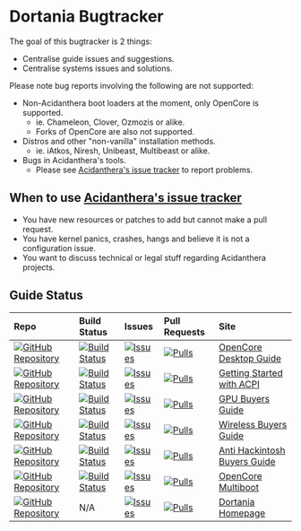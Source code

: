 # Dortania Bugtracker

The goal of this bugtracker is 2 things:

* Centralise guide issues and suggestions.
* Centralise systems issues and solutions.

Please note bug reports involving the following are not supported:

* Non-Acidanthera boot loaders at the moment, only OpenCore is supported.
  * ie. Chameleon, Clover, Ozmozis or alike.
  * Forks of OpenCore are also not supported.
* Distros and other "non-vanilla" installation methods.
  * ie. iAtkos, Niresh, Unibeast, Multibeast or alike.
* Bugs in Acidanthera's tools.
  * Please see  [Acidanthera's issue tracker](https://github.com/acidanthera/bugtracker) to report problems.

## When to use [Acidanthera's issue tracker](https://github.com/acidanthera/bugtracker)

* You have new resources or patches to add but cannot make a pull request.
* You have kernel panics, crashes, hangs and believe it is not a configuration issue.
* You want to discuss technical or legal stuff regarding Acidanthera projects.


## Guide Status 

| Repo | Build Status | Issues | Pull Requests | Site |
| :--- | :--- | :--- | :--- | :--- |
| [![GitHub Repository](https://img.shields.io/badge/GitHub-OpenCore--Install--Guide-blue?style=flat-square&logo=github)](https://github.com/dortania/OpenCore-Install-Guide) | [![Build Status](https://travis-ci.com/dortania/OpenCore-Install-Guide.svg?branch=master)](https://travis-ci.com/dortania/OpenCore-Install-Guide) | [![Issues](https://img.shields.io/github/issues-raw/dortania/bugtracker/OpenCoreDesktopGuide.svg?style=flat-square&color=informational&label=issues)](https://github.com/dortania/bugtracker/issues?q=is%3Aopen+is%3Aissue+label%3AOpenCoreDesktopGuide) | [![Pulls](https://img.shields.io/github/issues-pr-raw/dortania/OpenCore-Install-Guide.svg?style=flat-square&color=informational&label=pulls)](https://github.com/dortania/OpenCore-Install-Guide/pulls) | [OpenCore Desktop Guide](https://dortania.github.io/OpenCore-Install-Guide/) |
| [![GitHub Repository](https://img.shields.io/badge/GitHub-Getting--Started--With--ACPI-blue?style=flat-square&logo=github)](https://github.com/dortania/Getting-Started-With-ACPI) | [![Build Status](https://travis-ci.com/dortania/Getting-Started-With-ACPI.svg?branch=master)](https://travis-ci.com/dortania/Getting-Started-With-ACPI) | [![Issues](https://img.shields.io/github/issues-raw/dortania/bugtracker/GettingStartedWithACPI.svg?style=flat-square&color=informational&label=issues)](https://github.com/dortania/bugtracker/issues?q=is%3Aopen+is%3Aissue+label%3AGettingStartedWithACPI) | [![Pulls](https://img.shields.io/github/issues-pr-raw/dortania/Getting-Started-With-ACPI.svg?style=flat-square&color=informational&label=pulls)](https://github.com/dortania/Getting-Started-With-ACPI/pulls) | [Getting Started with ACPI](https://dortania.github.io/Getting-Started-With-ACPI/) |
| [![GitHub Repository](https://img.shields.io/badge/GitHub-GPU--Buyers--Guide-blue?style=flat-square&logo=github)](https://github.com/dortania/GPU-Buyers-Guide) | [![Build Status](https://travis-ci.com/dortania/GPU-Buyers-Guide.svg?branch=master)](https://travis-ci.com/dortania/GPU-Buyers-Guide) | [![Issues](https://img.shields.io/github/issues-raw/dortania/bugtracker/GPUBuyersGuide.svg?style=flat-square&color=informational&label=issues)](https://github.com/dortania/bugtracker/issues?q=is%3Aopen+is%3Aissue+label%3AGPUBuyersGuide) | [![Pulls](https://img.shields.io/github/issues-pr-raw/dortania/GPU-Buyers-Guide.svg?style=flat-square&color=informational&label=pulls)](https://github.com/dortania/GPU-Buyers-Guide/pulls) | [GPU Buyers Guide](https://dortania.github.io/GPU-Buyers-Guide/) |
| [![GitHub Repository](https://img.shields.io/badge/GitHub-Wireless--Buyers--Guide-blue?style=flat-square&logo=github)](https://github.com/dortania/Wireless-Buyers-Guide) | [![Build Status](https://travis-ci.com/dortania/Wireless-Buyers-Guide.svg?branch=master)](https://travis-ci.com/dortania/Wireless-Buyers-Guide) | [![Issues](https://img.shields.io/github/issues-raw/dortania/bugtracker/WirelessBuyersGuide.svg?style=flat-square&color=informational&label=issues)](https://github.com/dortania/bugtracker/issues?q=is%3Aopen+is%3Aissue+label%3AWirelessBuyersGuide) | [![Pulls](https://img.shields.io/github/issues-pr-raw/dortania/Wireless-Buyers-Guide.svg?style=flat-square&color=informational&label=pulls)](https://github.com/dortania/Wireless-Buyers-Guide/pulls) | [Wireless Buyers Guide](https://dortania.github.io/Wireless-Buyers-Guide/) |
| [![GitHub Repository](https://img.shields.io/badge/GitHub-Anti--Hackintosh--Buyers--Guide-blue?style=flat-square&logo=github)](https://github.com/dortania/Anti-Hackintosh-Buyers-Guide) | [![Build Status](https://travis-ci.com/dortania/Anti-Hackintosh-Buyers-Guide.svg?branch=master)](https://travis-ci.com/dortania/Anti-Hackintosh-Buyers-Guide) | [![Issues](https://img.shields.io/github/issues-raw/dortania/bugtracker/AntiBuyersGuide.svg?style=flat-square&color=informational&label=issues)](https://github.com/dortania/bugtracker/issues?q=is%3Aopen+is%3Aissue+label%3AAntiBuyersGuide) | [![Pulls](https://img.shields.io/github/issues-pr-raw/dortania/Anti-Hackintosh-Buyers-Guide.svg?style=flat-square&color=informational&label=pulls)](https://github.com/dortania/Anti-Hackintosh-Buyers-Guide/pulls) | [Anti Hackintosh Buyers Guide](https://dortania.github.io/Anti-Hackintosh-Buyers-Guide/) |
| [![GitHub Repository](https://img.shields.io/badge/GitHub-OpenCore--Multiboot-blue?style=flat-square&logo=github)](https://github.com/dortania/OpenCore-Multiboot) | [![Build Status](https://travis-ci.com/dortania/OpenCore-Multiboot.svg?branch=master)](https://travis-ci.com/dortania/OpenCore-Multiboot) | [![Issues](https://img.shields.io/github/issues-raw/dortania/bugtracker/OpenCoreMultiboot.svg?style=flat-square&color=informational&label=issues)](https://github.com/dortania/bugtracker/issues?q=is%3Aopen+is%3Aissue+label%3AOpenCoreMultiboot) | [![Pulls](https://img.shields.io/github/issues-pr-raw/dortania/OpenCore-Multiboot.svg?style=flat-square&color=informational&label=pulls)](https://github.com/dortania/OpenCore-Multiboot/pulls) | [OpenCore Multiboot](https://dortania.github.io/OpenCore-Multiboot/) |
| [![GitHub Repository](https://img.shields.io/badge/GitHub-dortania.github.io-blue?style=flat-square&logo=github)](https://github.com/dortania/dortania.github.io) | N/A | [![Issues](https://img.shields.io/github/issues-raw/dortania/bugtracker/DortaniaHomepage.svg?style=flat-square&color=informational&label=issues)](https://github.com/dortania/bugtracker/issues?q=is%3Aopen+is%3Aissue+label%3ADortaniaHomepage) | [![Pulls](https://img.shields.io/github/issues-pr-raw/dortania/dortania.github.io.svg?style=flat-square&color=informational&label=pulls)](https://github.com/dortania/dortania.github.io/pulls) | [Dortania Homepage](https://dortania.github.io/) |
